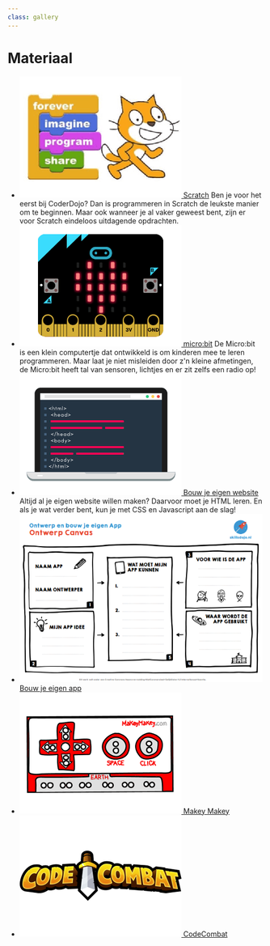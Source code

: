 ```yaml
---
class: gallery
---
```

# Materiaal
- [![Scratch](/static/img/scratch.png) Scratch](/materiaal/scratch)
  Ben je voor het eerst bij CoderDojo? Dan is programmeren in Scratch de leukste manier om te beginnen. Maar ook wanneer je al vaker geweest bent, zijn er voor Scratch eindeloos uitdagende opdrachten.
- [![micro:bit](/static/img/microbit.png) micro:bit](/materiaal/microbit)
  De Micro:bit is een klein computertje dat ontwikkeld is om kinderen mee te leren programmeren. Maar laat je niet misleiden door z'n kleine afmetingen, de Micro:bit heeft tal van sensoren, lichtjes en er zit zelfs een radio op!
- [![HTML](/static/img/html.png) Bouw je eigen website](/materiaal/website)
  Altijd al je eigen website willen maken? Daarvoor moet je HTML leren. En als je wat verder bent, kun je met CSS en Javascript aan de slag!
- [![App](/static/img/app.png) Bouw je eigen app](/materiaal/bouw-je-eigen-app)
- [![Makey Makey](/static/img/makeymakey.png) Makey Makey](/materiaal/makey-makey)
- [![App](/static/img/codecombat.png) CodeCombat](/materiaal/codecombat)
